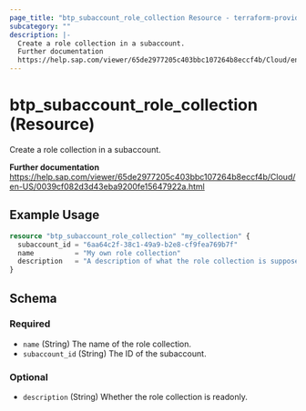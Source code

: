 ```yaml
---
page_title: "btp_subaccount_role_collection Resource - terraform-provider-btp"
subcategory: ""
description: |-
  Create a role collection in a subaccount.
  Further documentation
  https://help.sap.com/viewer/65de2977205c403bbc107264b8eccf4b/Cloud/en-US/0039cf082d3d43eba9200fe15647922a.html
---
```


# btp_subaccount_role_collection (Resource)

Create a role collection in a subaccount.

__Further documentation__
https://help.sap.com/viewer/65de2977205c403bbc107264b8eccf4b/Cloud/en-US/0039cf082d3d43eba9200fe15647922a.html

## Example Usage

```terraform
resource "btp_subaccount_role_collection" "my_collection" {
  subaccount_id = "6aa64c2f-38c1-49a9-b2e8-cf9fea769b7f"
  name          = "My own role collection"
  description   = "A description of what the role collection is supposed to do."
}
```

<!-- schema generated by tfplugindocs -->
## Schema

### Required

- `name` (String) The name of the role collection.
- `subaccount_id` (String) The ID of the subaccount.

### Optional

- `description` (String) Whether the role collection is readonly.


